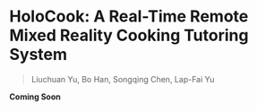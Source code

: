 # HoloCook: A Real-Time Remote Mixed Reality Cooking Tutoring System

> Liuchuan Yu, Bo Han, Songqing Chen, Lap-Fai Yu

**Coming Soon**
